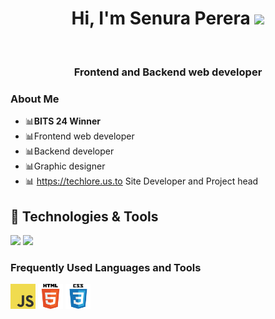 <div align="center">
 <h1> Hi, I'm Senura Perera <img src="https://media.giphy.com/media/hvRJCLFzcasrR4ia7z/giphy.gif" width="35px"></h1>
</div>

<br>

<div align="center">
<h3>Frontend and Backend web developer</h3>
</div>


### About Me

- 📊**BITS 24 Winner**
- 📊Frontend web developer
- 📊Backend developer
- 📊Graphic designer
- 📊 https://techlore.us.to Site Developer and Project head

## 🔧 Technologies & Tools

![](https://img.shields.io/badge/Editor-VsCode-blue)
![](https://img.shields.io/badge/Tools-Github-brightgreen)

### Frequently Used Languages and Tools 

<code><img height="40" src="https://raw.githubusercontent.com/github/explore/80688e429a7d4ef2fca1e82350fe8e3517d3494d/topics/javascript/javascript.png"></code>
<code><img height="40" src="https://raw.githubusercontent.com/github/explore/5c058a388828bb5fde0bcafd4bc867b5bb3f26f3/topics/html/html.png"></code>
<code><img height="40" src="https://raw.githubusercontent.com/github/explore/5c058a388828bb5fde0bcafd4bc867b5bb3f26f3/topics/css/css.png"></code>

<br>
